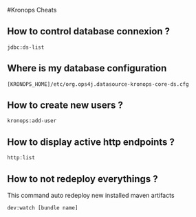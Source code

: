 #Kronops Cheats


## How to control database connexion ?

    jdbc:ds-list 

## Where is my database configuration

    [KRONOPS_HOME]/etc/org.ops4j.datasource-kronops-core-ds.cfg

## How to create new users ?

    kronops:add-user

## How to display active http endpoints ?

    http:list

## How to not redeploy everythings ?

This command auto redeploy new installed maven artifacts 

    dev:watch [bundle name]